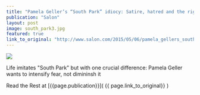 ```yaml
---
title: "Pamela Geller’s “South Park” idiocy: Satire, hatred and the right’s faith-based fear-mongering"
publication: "Salon"
layout: post
image: south_park3.jpg
featured: true
link_to_original: "http://www.salon.com/2015/05/06/pamela_gellers_south_park_idiocy_satire_hatred_and_the_rights_faith_based_fear_mongering/"
---
```

![](/assets/img/{{page.image}})

Life imitates "South Park" but with one crucial difference: Pamela Geller wants to intensify fear, not dimininsh it

Read the Rest at [{{page.publication}}]( {{ page.link_to_original}} )

